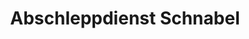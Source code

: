 ---
title: "Abschleppdienst Schnabel"
url: /linden/abschleppdienst-schnabel/
shop: Autowerkstatt
---